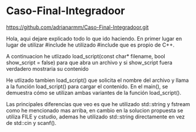# Caso-Final-Integradoor
https://github.com/adrianarmm/Caso-Final-Integradoor.git

Hola, aqui dejare explicado todo lo que ido haciendo.
En primer lugar en lugar de utilizar #include <cstudio> he utilizado #include <fstream> que es propio de C++. 

A continuacion he utlizado load_script(const char* filename, bool show_script = false) para que abra un archivo y si show_script fuera verdadero mostraria su contenido 

He utlizado tambien load_script() que solicita el nombre del archivo y llama a la función load_script() para cargar el contenido.
En el main(), se demuestra cómo se utilizan ambas variantes de la función load_script().

Las principales diferencias que veo es que he utilizado std::string y fstream como he mencionado mas arriba, en cambio en la solucion propuesta se utiliza FILE y cstudio, ademas he utilizado std::string directamente en vez de std::cin y scanf().

